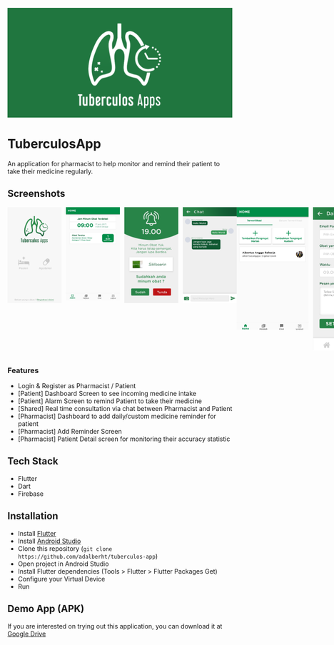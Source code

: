 ![Logo](/screenshots/1.png)
# TuberculosApp
An application for pharmacist to help monitor and remind their patient to take their medicine regularly.

## Screenshots
<div style="display: flex; align-items: flex-start; justify-content: flex-start;">
  <img src="screenshots/3.png" width="24%">
  <img style="margin-left: 10px;" src="screenshots/4.jpeg" width="24%">
  <img style="margin-left: 10px;" src="screenshots/5.png" width="24%">
  <img style="margin-left: 10px;" src="screenshots/6.png" width="24%">
  <img src="screenshots/7.jpeg" width="32%">
  <img style="margin-left: 10px;" src="screenshots/8.png" width="32%">
  <img style="margin-left: 10px;" src="screenshots/9.png" width="32%">
</div>

### Features
- Login & Register as Pharmacist / Patient
- [Patient] Dashboard Screen to see incoming medicine intake
- [Patient] Alarm Screen to remind Patient to take their medicine
- [Shared] Real time consultation via chat between Pharmacist and Patient
- [Pharmacist] Dashboard to add daily/custom medicine reminder for patient
- [Pharmacist] Add Reminder Screen
- [Pharmacist] Patient Detail screen for monitoring their accuracy statistic

## Tech Stack
- Flutter
- Dart
- Firebase

## Installation
- Install [Flutter](https://flutter.io/get-started/install/)
- Install [Android Studio](https://developer.android.com/studio/)
- Clone this repository (```git clone https://github.com/adalberht/tuberculos-app```)
- Open project in Android Studio
- Install Flutter dependencies (Tools > Flutter > Flutter Packages Get)
- Configure your Virtual Device
- Run

## Demo App (APK)
If you are interested on trying out this application, you can download it at [Google Drive](https://drive.google.com/file/d/1Dc3l4nNZLmV01qjsIbGGVoQkSfMUdPjB/view?usp=sharing)
